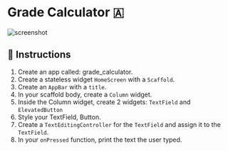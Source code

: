 # Grade Calculator 🇦

![screenshot](https://user-images.githubusercontent.com/84308096/158198001-e9017006-6726-44d0-8ada-95b709eed7ff.png)

## 🍋 Instructions

1. Create an app called: grade_calculator.
2. Create a stateless widget `HomeScreen` with a `Scaffold`.
3. Create an `AppBar` with a `title`.
4. In your scaffold body, create a `Column` widget.
5. Inside the Column widget, create 2 widgets: `TextField` and `ElevatedButton` 
6. Style your TextField, Button.
7. Create a `TextEditingController` for the `TextField` and assign it to the `TextField`.
10. In your `onPressed` function, print the text the user typed.
